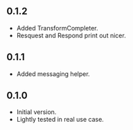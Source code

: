 ## 0.1.2

- Added TransformCompleter.
- Resquest and Respond print out nicer.

## 0.1.1

- Added messaging helper.

## 0.1.0

- Initial version.
- Lightly tested in real use case.
